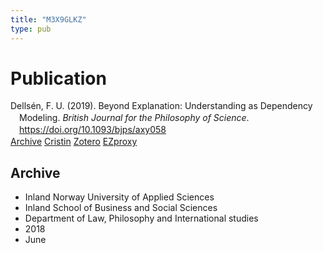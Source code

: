```yaml
---
title: "M3X9GLKZ"
type: pub
---
```

<h1>Publication</h1>
<article id="csl-bib-container-M3X9GLKZ" class="csl-bib-container">
  <div class="csl-bib-body" style="line-height: 1.35; padding-left: 1em; text-indent:-1em;">
  <div class="csl-entry">Dells&#xE9;n, F. U. (2019). Beyond Explanation: Understanding as Dependency Modeling. <i>British Journal for the Philosophy of Science</i>. <a href="https://doi.org/10.1093/bjps/axy058">https://doi.org/10.1093/bjps/axy058</a></div>
</div>
  <div class="csl-bib-buttons">
    <a href="#taxonomy-article-M3X9GLKZ" class="csl-bib-button">Archive</a>
    <a href alt="Cristin URL" class="csl-bib-button">Cristin</a>
    <a href alt="Zotero URL" class="csl-bib-button">Zotero</a>
    <a href="http://ezproxy.inn.no/login?url=https://doi.org/10.1093/bjps/axy058" class="csl-bib-button">EZproxy</a>
  </div>
  <div id="csl-bib-meta-container-M3X9GLKZ"></div>
</article>
<div id="csl-bib-meta-M3X9GLKZ" class="csl-bib-meta">
  <article id="taxonomy-article-M3X9GLKZ" class="taxonomy-article">
    <h1>Archive</h1>
    <ul>
      <li>Inland Norway University of Applied Sciences</li>
      <li>Inland School of Business and Social Sciences</li>
      <li>Department of Law, Philosophy and International studies</li>
      <li>2018</li>
      <li>June</li>
    </ul>
  </article>
</div>
